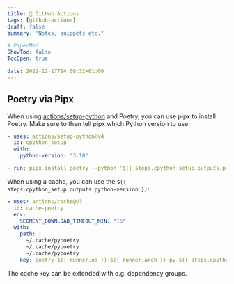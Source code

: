 ```yaml
---
title: 🎸 GitHub Actions
tags: [github-actions]
draft: false
summary: "Notes, snippets etc."

# PaperMod
ShowToc: false
TocOpen: true

date: 2022-12-17T14:09:32+01:00
---
```


## Poetry via Pipx

When using [actions/setup-python](https://github.com/actions/setup-python) and Poetry, you can use pipx to install Poetry. Make sure to then tell pipx which Python version to use:

```yaml
- uses: actions/setup-python@v4
  id: cpython_setup
  with:
    python-version: "3.10"

- run: pipx install poetry --python '${{ steps.cpython_setup.outputs.python-path }}'
```

When using a cache, you can use the `${{ steps.cpython_setup.outputs.python-version }}`:

```yaml
- uses: actions/cache@v3
  id: cache-poetry
  env:
    SEGMENT_DOWNLOAD_TIMEOUT_MIN: "15"
  with:
    path: |
      ~/.cache/pypoetry
      ~/.cache/pypoetry
      ~/.cache/pypoetry
    key: poetry-${{ runner.os }}-${{ runner.arch }}-py-${{ steps.cpython_setup.outputs.python-version }}-${{ hashFiles('poetry.lock') }}
```

The cache key can be extended with e.g. dependency groups.